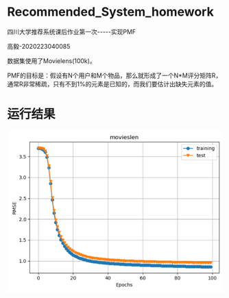# Recommended_System_homework

四川大学推荐系统课后作业第一次-----实现PMF

高毅-2020223040085

数据集使用了Movielens(100k)。

PMF的目标是：假设有N个用户和M个物品，那么就形成了一个N*M评分矩阵R，通常R非常稀疏，只有不到1%的元素是已知的，而我们要估计出缺失元素的值。

# 运行结果

![](pmf.png)

